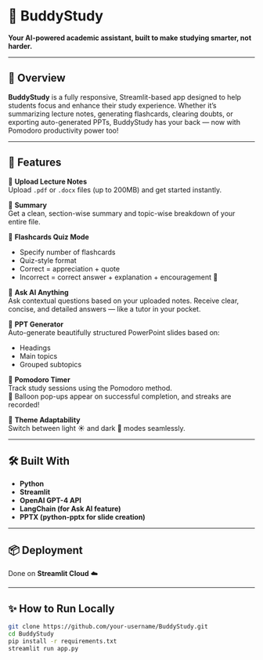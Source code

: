# 📘 BuddyStudy

**Your AI-powered academic assistant, built to make studying smarter, not harder.**

---

## 🌟 Overview

**BuddyStudy** is a fully responsive, Streamlit-based app designed to help students focus and enhance their study experience. Whether it’s summarizing lecture notes, generating flashcards, clearing doubts, or exporting auto-generated PPTs, BuddyStudy has your back — now with Pomodoro productivity power too!

---

## 🚀 Features

🔹 **Upload Lecture Notes**  
Upload `.pdf` or `.docx` files (up to 200MB) and get started instantly.

🔹 **Summary**  
Get a clean, section-wise summary and topic-wise breakdown of your entire file.

🔹 **Flashcards Quiz Mode**  
- Specify number of flashcards  
- Quiz-style format  
- Correct = appreciation + quote  
- Incorrect = correct answer + explanation + encouragement 💪

🔹 **Ask AI Anything**  
Ask contextual questions based on your uploaded notes. Receive clear, concise, and detailed answers — like a tutor in your pocket.

🔹 **PPT Generator**  
Auto-generate beautifully structured PowerPoint slides based on:
- Headings
- Main topics
- Grouped subtopics

🔹 **Pomodoro Timer**  
Track study sessions using the Pomodoro method.  
🎈 Balloon pop-ups appear on successful completion, and streaks are recorded!

🔹 **Theme Adaptability**  
Switch between light ☀️ and dark 🌙 modes seamlessly.

---

## 🛠️ Built With

- **Python**
- **Streamlit**
- **OpenAI GPT-4 API**
- **LangChain (for Ask AI feature)**
- **PPTX (python-pptx for slide creation)**

---

## 📦 Deployment

Done on **Streamlit Cloud** ☁️  

---

## ✨ How to Run Locally

```bash
git clone https://github.com/your-username/BuddyStudy.git
cd BuddyStudy
pip install -r requirements.txt
streamlit run app.py
